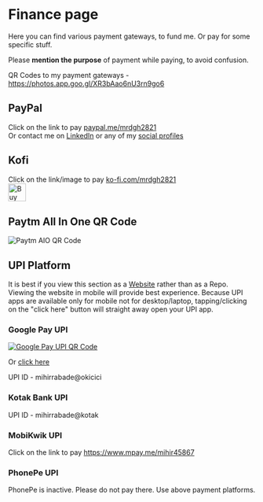 # Finance page

Here you can find various payment gateways, to fund me. Or pay for some specific stuff.

Please **mention the purpose** of payment while paying, to avoid confusion.

QR Codes to my payment gateways - <https://photos.app.goo.gl/XR3bAao6nU3rn9go6>

## PayPal

Click on the link to pay [paypal.me/mrdgh2821](https://www.paypal.me/mrdgh2821) <br>
Or contact me on [LinkedIn](http://bit.ly/mrdghLI) or any of my [social profiles](../Myself_On_internet.md)

## Kofi

Click on the link/image to pay [ko-fi.com/mrdgh2821](https://ko-fi.com/mrdgh2821)<br>
<a href='https://ko-fi.com/W7W44Y3KY' target='_blank'><img height='36' style='border:0px;height:36px;' src='https://cdn.ko-fi.com/cdn/kofi3.png?v=2' border='0' alt='Buy Me a Coffee at ko-fi.com' /></a>

## Paytm All In One QR Code

![Paytm AIO QR Code](https://lh3.googleusercontent.com/pw/ACtC-3cZkyxVkmVwiqMRH1mUbFMzc4iIceVNN3fXqM51ryMurJpkKOa-K9f8Mi3Sa68yvTlr-Y_C0nwc1bkcaaQRvwSXZ2j_0mUFyZJmwVoZOGn9n-jaM0vNyDnGk_GnVHV-qJtGyzcqvxrn4Z2t-lhu0S_gcw=w505-h903-no?authuser=0)

## UPI Platform

It is best if you view this section as a [Website](https://mrdgh2821.github.io/MRDGH2821/Finance/) rather than as a Repo.
Viewing the website in mobile will provide best experience. Because UPI apps are available only for mobile not for desktop/laptop, tapping/clicking on the "click here" button will straight away open your UPI app.

### Google Pay UPI

[![Google Pay UPI QR Code](https://lh3.googleusercontent.com/pw/ACtC-3e9NVNfDQwCLVqJR7QNzyRxFq84wYYHJ-ID7Hn2e-AEzyvPIcUHkJb1gqZx9ZPAkjC2w8y8EUw60faSwRHClPmKpRv1j7jXptnM2Q_f8v-Lt6yaxOP1sEu7_kmzDqsidRWXTAWsKTy3lYPHxOq6FTEXmA=w800-h903-no?authuser=0)](<upi://pay?pa=mihirrabade@okicici&pn=Mihir Rabade (MRDG2821)&aid=uGICAgIC1qsrvOg>)

Or [click here](<upi://pay?pa=mihirrabade@okicici&pn=Mihir Rabade (MRDG2821)&aid=uGICAgIC1qsrvOg>)

UPI ID - mihirrabade@okicici

### Kotak Bank UPI

UPI ID - mihirrabade@kotak

### MobiKwik UPI

Click on the link to pay <https://www.mpay.me/mihir45867>

### PhonePe UPI

PhonePe is inactive. Please do not pay there.
Use above payment platforms.
